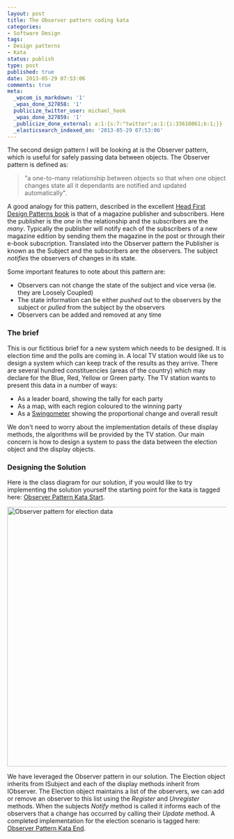 ```yaml
---
layout: post
title: The Observer pattern coding kata
categories:
- Software Design
tags:
- Design patterns
- Kata
status: publish
type: post
published: true
date: 2013-05-29 07:53:06
comments: true
meta:
  _wpcom_is_markdown: '1'
  _wpas_done_327858: '1'
  publicize_twitter_user: michael_hook
  _wpas_done_327859: '1'
  _publicize_done_external: a:1:{s:7:"twitter";a:1:{i:33610861;b:1;}}
  _elasticsearch_indexed_on: '2013-05-29 07:53:06'
---
```

The second design pattern I will be looking at is the Observer pattern, which is useful for safely passing data between objects. The Observer pattern is defined as:

<blockquote>"a one-to-many relationship between objects so that when one object changes state all it  dependants  are notified and updated automatically".</blockquote>

A good analogy for this pattern, described in the excellent <a href="http://www.headfirstlabs.com/books/hfdp/">Head First Design Patterns book</a>  is that of a magazine publisher and subscribers. Here the publisher is the <em>one</em>  in the relationship and the subscribers are the <em>many</em>. Typically the publisher will notify each of the subscribers of a new magazine edition by sending them the magazine in the post or through their e-book subscription.  Translated into the Observer pattern the Publisher is known as the Subject and the subscribers are the observers. The subject <em>notifies</em> the observers of changes in its state.

Some important features to note about this pattern are:

<ul>
    <li>Observers can not change the state of the subject and vice versa (ie. they are Loosely Coupled)</li>
    <li>The state information can be either <em>pushed</em> out to the observers by the subject or <em>pulled</em> from the subject by the observers</li>
    <li>Observers can be added and removed at any time</li>
</ul>

<h3>The brief</h3>

This is our  fictitious  brief for a new system which needs to be designed. It is election time and the polls are coming in. A local TV station would like us to design a system which can keep track of the results as they arrive. There are several hundred constituencies (areas of the country) which may declare for the Blue, Red, Yellow or Green party. The TV station wants to present this data in a number of ways:

<ul>
    <li>As a leader board, showing the tally for each party</li>
    <li>As a map, with each region coloured to the winning party</li>
    <li>As a <a href="http://news.bbc.co.uk/1/hi/uk_politics/election_2010/8574653.stm">Swingometer</a>  showing the proportional change and overall result</li>
</ul>

We don't need to worry about the implementation details of these display methods, the algorithms will be provided by the TV station. Our main concern is how to design a system to pass the data between the election object and the display objects.

<h3>Designing the Solution</h3>

Here is the class diagram for our solution, if you would like to try implementing the solution yourself the starting point for the kata is tagged here: <a href="https://github.com/MikeHook/DesignPatterns/tree/ObserverStart">Observer Pattern Kata Start</a>.

<img class="alignnone" alt="Observer pattern for election data" src="https://www.lucidchart.com/publicSegments/view/51892f26-05fc-4844-a25b-4c660a0087f6/image.png" width="579" height="597" />

We have leveraged the Observer pattern in our solution. The Election object inherits from ISubject and each of the display methods inherit from IObserver. The Election object maintains a list of the observers, we can add or remove an observer to this list using the <em>Register</em> and <em>Unregister</em> methods. When the subjects <em>Notify</em> method is called it informs each of the observers that a change has occurred by calling their <em>Update</em> method. A completed implementation for the election scenario is tagged here: <a href="https://github.com/MikeHook/DesignPatterns/tree/ObserverEnd">Observer Pattern Kata End</a>.
